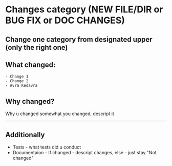 # Changes category (NEW FILE/DIR or BUG FIX or DOC CHANGES)

Change one category from designated upper (only the right one)
--
## What changed:
    - Change 1
    - Change 2
    - Avra Kedavra
## Why changed?
Why u changed somewhat you changed, descript it

---
## Additionally
- Tests - what tests did u conduct
- Documentaion - If changed - descript changes, else - just stay "Not changed"
